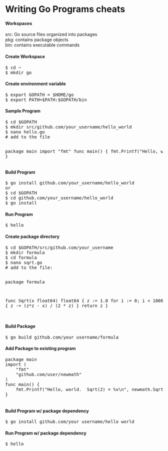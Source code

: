 Writing Go Programs cheats
==========================

<h4>Workspaces</h4>
<p>
src: Go source files organized into packages<br>
pkg: contains package objects<br>
bin: contains executable commands<br>
</p>

<h4>Create Workspace</h4>
<pre>
$ cd ~
$ mkdir go
</pre>

<h4>Create environment variable</h4>
<pre>
$ export GOPATH = $HOME/go
$ export PATH=$PATH:$GOPATH/bin
</pre>

<h4>Sample Program</h4>
<pre>
$ cd $GOPATH
$ mkdir src/github.com/your_username/hello_world
$ nano hello.go
# add to the file

package main
import "fmt"
func main() {
	fmt.Printf("Hello, world.\n")
}
</pre>

<h4>Build Program</h4>
<pre>
$ go install github.com/your_username/hello_world
or
$ cd $GOPATH
$ cd github.com/your_username/hello_world
$ go install
</pre>

<h4>Run Program</h4>
<pre>
$ hello
</pre>


<h4>Create package directory</h4>
<pre>
$ cd $GOPATH/src/github.com/your_username
$ mkdir formula
$ cd formula
$ nano sqrt.go
# add to the file: 

package formula

func Sqrt(x float64) float64 {
	z := 1.0
	for i := 0; i < 1000; i++ {
		z -= (z*z - x) / (2 * z)
	}
	return z
}

</pre>

<h4>Build Package</h4>
<pre>
$ go build github.com/your_username/formula
</pre>

<h4>Add Package to existing program</h4>
<pre>
package main
import (
	"fmt"
	"github.com/user/newmath"
)
func main() {
	fmt.Printf("Hello, world.  Sqrt(2) = %v\n", newmath.Sqrt(2))
}

</pre>

<h4>Build Program w/ package dependency</h4>
<pre>
$ go install github.com/your_username/hello_world
</pre>

<h4>Run Program w/ package dependency</h4>
<pre>
$ hello
</pre>













